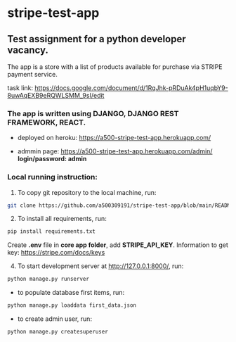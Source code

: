 # stripe-test-app
## Test assignment  for a python developer vacancy.
The app is a store with a list of products available for purchase via STRIPE payment service.


task link: https://docs.google.com/document/d/1RqJhk-pRDuAk4pH1uqbY9-8uwAqEXB9eRQWLSMM_9sI/edit

### The app is written using DJANGO, DJANGO REST FRAMEWORK, REACT.

* deployed on heroku: https://a500-stripe-test-app.herokuapp.com/

* admmin page: https://a500-stripe-test-app.herokuapp.com/admin/
__login/password: admin__

### Local running instruction:

1. To copy git repository to the local machine, run:

```bash
git clone https://github.com/a500309191/stripe-test-app/blob/main/README.md
```
2. To install all requirements, run:

```bash
pip install requirements.txt
```

Create **.env** file in **core app folder**, add **STRIPE_API_KEY**. Information to get key: https://stripe.com/docs/keys

4. To start development server at http://127.0.0.1:8000/, run:

```bash
python manage.py runserver
```


* to populate database first items, run:
```bash
python manage.py loaddata first_data.json
````
* to create admin user, run:
```bash
python manage.py createsuperuser
```
